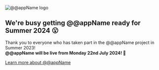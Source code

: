 <div class="text-center">
<picture>
<source srcset="./img/geoscout-logo.webp" type="image/webp" />
<source srcset="./img/geoscout-logo.png" type="image/png" />
<img
src="./img/geoscout-logo.png"
class="img-fluid logo-img m-3"
alt="@@appName logo"
loading="lazy"
/>
</picture>
</div>
<h2 class="text-center">We're busy getting @@appName ready for Summer 2024 😮</h2>
<p class="text-center">Thank you to everyone who has taken part in the @@appName project in Summer 2023!<br><strong>@@appName will be live from Monday 22nd July 2024! 🥳</strong></p>
<div class="d-grid gap-2 d-sm-flex justify-content-sm-center mt-3">
<a class="btn btn-primary btn-lg px-4 gap-3" href="about" data-navigo="true">
Learn more about @@appName
</a>
</div>
